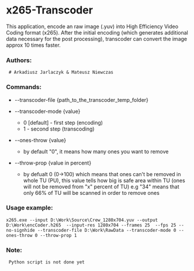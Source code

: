 # x265-Transcoder

This application, encode an raw image (.yuv) into High Efficiency Video Coding format (x265). After the initial encoding (which generates additional data necessary for the post processing), transcoder can convert the image approx 10 times faster.

### Authors:

     # Arkadiusz Jarlaczyk & Mateusz Niewczas

### Commands:

*    --transcoder-file {path_to_the_transcoder_temp_folder}
     
*   --transcoder-mode {value}
     * 0 [default] - first step (encoding) 
     * 1 - second step (transcoding)

*   --ones-throw {value}
     * by default "0", it means how many ones you want to remove

*   --throw-prop {value in percent}
     * by defualt 0 (0->100) which means that ones can't be removed in whole TU (PU), this value tells how big is safe  area within TU (ones will not be removed from "x" percent of TU)  e.g "34" means that only 66% of TU will be    scanned in order to remove ones 


### Usage example:
    x265.exe --input D:\Work\Source\Crew_1280x704.yuv --output D:\Work\encCoder.h265  --input-res 1280x704 --frames 25  --fps 25 --no-signhide --transcoder-file D:\Work\RawData --transcoder-mode 0 --ones-throw 0 --throw-prop 1
    
    
### Note:
     Python script is not done yet
